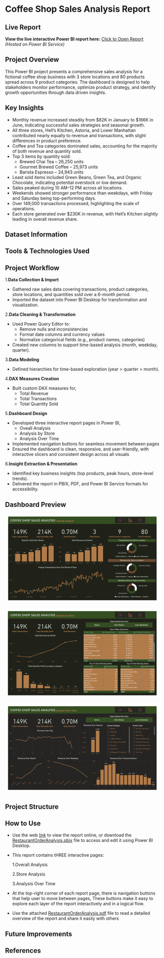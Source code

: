 # Coffee Shop Sales Analysis Report

## Live Report
**View the live interactive Power BI report here:**
[Click to Open Report](https://app.powerbi.com/view?r=eyJrIjoiYWI4ZmYxMmQtOWQ2Yi00MjQ4LTgzZDItOGI1M2MwYTI5NzU3IiwidCI6IjI1Y2UwMjYxLWJiZDYtNDljZC1hMWUyLTU0MjYwODg2ZDE1OSJ9
)  
*(Hosted on Power BI Service)*
## Project Overview 

This Power BI project presents a comprehensive sales analysis for a fictional coffee shop business with 3 store locations and 80 products spread across 9 product categories. The dashboard is designed to help stakeholders monitor performance, optimize product strategy, and identify growth opportunities through data driven insights.

## Key Insights

- Monthly revenue increased steadily from $82K in January to $166K in June, indicating successful sales strategies and seasonal growth.
- All three stores, Hell’s Kitchen, Astoria, and Lower Manhattan contributed nearly equally to revenue and transactions, with slight differences in product preference.
- Coffee and Tea categories dominated sales, accounting for the majority of both revenue and quantity sold.
- Top 3 items by quantity sold:
    - Brewed Chai Tea – 26,250 units
    - Gourmet Brewed Coffee – 25,973 units
    - Barista Espresso – 24,943 units
- Least sold items included Green Beans, Green Tea, and Organic Chocolate, indicating potential overstock or low demand.
- Sales peaked during 10 AM–12 PM across all locations.
- Weekends showed stronger performance than weekdays, with Friday and Saturday being top-performing days.
- Over 149,000 transactions processed, highlighting the scale of operations.
- Each store generated over $230K in revenue, with Hell’s Kitchen slightly leading in overall revenue share.

##  Dataset Information 
## Tools & Technologies Used 
## Project Workflow 

1.**Data Collection & Import**
  - Gathered raw sales data covering transactions, product categories, store locations, and quantities sold over a 6-month period.
  - Imported the dataset into Power BI Desktop for transformation and visualization.

2.**Data Cleaning & Transformation**
  - Used Power Query Editor to:
    - Remove nulls and inconsistencies
    - Format date columns and currency values
    - Normalize categorical fields (e.g., product names, categories)
  - Created new columns to support time-based analysis (month, weekday, quarter).

3.**Data Modeling**
  - Defined hierarchies for time-based exploration (year > quarter > month).

4.**DAX Measures Creation**
  - Built custom DAX measures for,
    - Total Revenue
    - Total Transactions
    - Total Quantity Sold
   
5.**Dashboard Design**
  - Developed three interactive report pages in Power BI,
    - Oveall Analysis
    - Analysis by Store
    - Analysis Over Time
  - Implemented navigation buttons for seamless movement between pages
  - Ensured the dashboard is clean, responsive, and user-friendly, with interactive slicers and consistent design across all visuals

6.**Insight Extraction & Presentation**
  - Identified key business insights (top products, peak hours, store-level trends).
  - Delivered the report in PBIX, PDF, and Power BI Service formats for accessibility.

## Dashboard Preview 

![Dashboard Preview](Report_Snapshots/OverallAnalysis.png) 

![Dashboard Preview](Report_Snapshots/StoreAnalysis.png) 

![Dashboard Preview](Report_Snapshots/TimeAnalysis.png) 

## Project Structure 
## How to Use 
- Use the web [link](https://app.powerbi.com/view?r=eyJrIjoiYWI4ZmYxMmQtOWQ2Yi00MjQ4LTgzZDItOGI1M2MwYTI5NzU3IiwidCI6IjI1Y2UwMjYxLWJiZDYtNDljZC1hMWUyLTU0MjYwODg2ZDE1OSJ9) to view the report online, or download the [RestaurantOrderAnalysis.pbix](RestaurantOrderAnalysis.pbix) file to access and edit it using Power BI Desktop.
- This report contains tHREE interactive pages:

  1.Overall Analysis
  
  2.Store Analysis

  3.Analysis Over Time
  
- At the top-right corner of each report page, there is  navigation buttons that help user to move between pages, These buttons make it easy to explore each layer of the report interactively and in a logical flow.
- Use the attached [RestaurantOrderAnalysis.pdf](RestaurantOrderAnalysis.pdf) file to read a detailed overview of the report and share it easily with others
## Future Improvements 
## References






